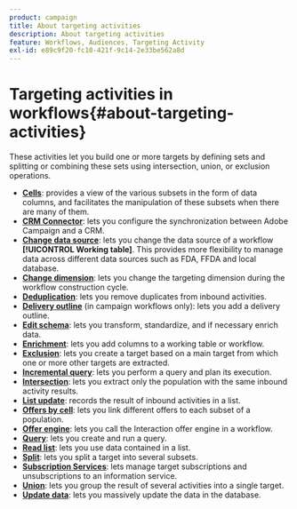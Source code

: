 ```yaml
---
product: campaign
title: About targeting activities
description: About targeting activities
feature: Workflows, Audiences, Targeting Activity
exl-id: e89c9f20-fc10-421f-9c14-2e33be562a8d
---
```

# Targeting activities in workflows{#about-targeting-activities}

These activities let you build one or more targets by defining sets and splitting or combining these sets using intersection, union, or exclusion operations.

* **[Cells](cells.md)**: provides a view of the various subsets in the form of data columns, and facilitates the manipulation of these subsets when there are many of them.
* **[CRM Connector](crm-connector.md)**: lets you configure the synchronization between Adobe Campaign and a CRM. 
* **[Change data source](change-data-source.md)**: lets you change the data source of a workflow **[!UICONTROL Working table]**. This provides more flexibility to manage data across different data sources such as FDA, FFDA and local database.
* **[Change dimension](change-dimension.md)**: lets you change the targeting dimension during the workflow construction cycle.
* **[Deduplication](deduplication.md)**: lets you remove duplicates from inbound activities. 
* **[Delivery outline](delivery-outline.md)** (in campaign workflows only): lets you add a delivery outline. 
* **[Edit schema](edit-schema.md)**: lets you transform, standardize, and if necessary enrich data.
* **[Enrichment](enrichment.md)**: lets you add columns to a working table or workflow.
* **[Exclusion](exclusion.md)**: lets you create a target based on a main target from which one or more other targets are extracted.
* **[Incremental query](incremental-query.md)**: lets you perform a query and plan its execution. 
* **[Intersection](intersection.md)**: lets you extract only the population with the same inbound activity results.
* **[List update](list-update.md)**: records the result of inbound activities in a list. 
* **[Offers by cell](offers-by-cell.md)**: lets you link different offers to each subset of a population.
* **[Offer engine](offer-engine.md)**: lets you call the Interaction offer engine in a workflow.
* **[Query](query.md)**: lets you create and run a query. 
* **[Read list](read-list.md)**: lets you use data contained in a list.
* **[Split](split.md)**: lets you split a target into several subsets.
* **[Subscription Services](subscription-services.md)**: lets manage target subscriptions and unsubscriptions to an information service.
* **[Union](union.md)**: lets you group the result of several activities into a single target.
* **[Update data](update-data.md)**: lets you massively update the data in the database.
